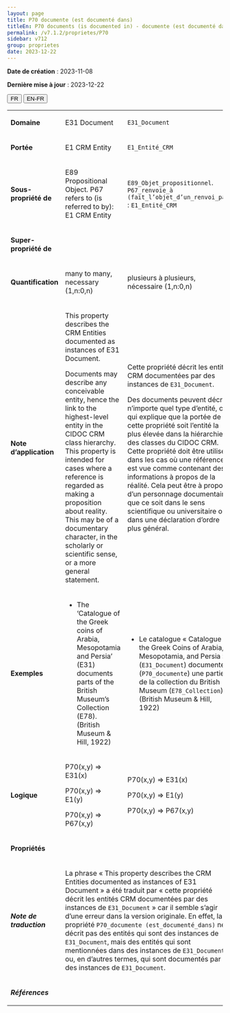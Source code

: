 ```yaml
---
layout: page
title: P70 documente (est documenté dans)
titleEn: P70 documents (is documented in) - documente (est documenté dans)
permalink: /v7.1.2/proprietes/P70
sidebar: v712
group: proprietes
date: 2023-12-22
---
```


**Date de création** : 2023-11-08

**Dernière mise à jour** : 2023-12-22

<div class="lang-buttons">
 <button id="fr" class="activate">FR</button>
 <button id="en-fr">EN-FR</button>
</div>

<table>
<tbody>
<tr>
<td><p><strong>Domaine</strong></p></td>
<td class="en">
<p>E31 Document</p>
</td>
<td>
<p><code class="language-plaintext highlighter-rouge">E31_Document</code></p>
</td>
</tr>
<tr>
<td><p><strong>Portée</strong></p></td>
<td class="en">
<p>E1 CRM Entity</p>
</td>
<td>
<p><code class="language-plaintext highlighter-rouge">E1_Entité_CRM</code></p>
</td>
</tr>
<tr>
<td><p><strong>Sous-propriété de</strong></p></td>
<td class="en">
<p>E89 Propositional Object. P67 refers to (is referred to by): E1 CRM Entity</p>
</td>
<td>
<p><code class="language-plaintext highlighter-rouge">E89_Objet_propositionnel</code>. <code class="language-plaintext highlighter-rouge">P67_renvoie_à (fait_l’objet_d’un_renvoi_par)</code> : <code class="language-plaintext highlighter-rouge">E1_Entité_CRM</code></p>
</td>
</tr>
<tr>
<td><p><strong>Super-propriété de</strong></p></td>
<td class="en">
</td>
<td>
</td>
</tr>
<tr>
<td><p><strong>Quantification</strong></p></td>
<td class="en">
<p>many to many, necessary (1,n:0,n)</p>
</td>
<td>
<p>plusieurs à plusieurs, nécessaire (1,n:0,n)</p>
</td>
</tr>
<tr>
<td><p><strong>Note d’application</strong></p></td>
<td class="en">
<p>This property describes the CRM Entities documented as instances of E31 Document.</p>
<p>Documents may describe any conceivable entity, hence the link to the highest-level entity in the CIDOC CRM class hierarchy. This property is intended for cases where a reference is regarded as making a proposition about reality. This may be of a documentary character, in the scholarly or scientific sense, or a more general statement.</p>
</td>
<td>
<p>Cette propriété décrit les entités CRM documentées par des instances de <code class="language-plaintext highlighter-rouge">E31_Document</code>.</p>
<p>Des documents peuvent décrire n’importe quel type d’entité, ce qui explique que la portée de cette propriété soit l’entité la plus élevée dans la hiérarchie des classes du CIDOC CRM. Cette propriété doit être utilisée dans les cas où une référence est vue comme contenant des informations à propos de la réalité. Cela peut être à propos d’un personnage documentaire, que ce soit dans le sens scientifique ou universitaire ou dans une déclaration d’ordre plus général.</p>
</td>
</tr>
<tr>
<td><p><strong>Exemples</strong></p></td>
<td class="en">
<ul>
<li><p>The ‘Catalogue of the Greek coins of Arabia, Mesopotamia and Persia’ (E31) documents parts of the British Museum’s Collection (E78). (British Museum & Hill, 1922)</p>
</li>
</ul>
</td>
<td>
<ul>
<li><p>Le catalogue « Catalogue of the Greek Coins of Arabia, Mesopotamia, and Persia » (<code class="language-plaintext highlighter-rouge">E31_Document</code>) documente (<code class="language-plaintext highlighter-rouge">P70_documente</code>) une partie de la collection du British Museum (<code class="language-plaintext highlighter-rouge">E78_Collection</code>) (British Museum & Hill, 1922)</p>
</li>
</ul>
</td>
</tr>
<tr>
<td><p><strong>Logique</strong></p></td>
<td class="en">
<p>P70(x,y) ⇒ E31(x)</p>
<p>P70(x,y) ⇒ E1(y)</p>
<p>P70(x,y) ⇒ P67(x,y)</p>
</td>
<td>
<p>P70(x,y) ⇒ E31(x)</p>
<p>P70(x,y) ⇒ E1(y)</p>
<p>P70(x,y) ⇒ P67(x,y)</p>
</td>
</tr>
<tr>
<td><p><strong>Propriétés</strong></p></td>
<td class="en">
</td>
<td>
</td>
</tr>
<tr>
<td><p><strong><em>Note de traduction</em></strong></p></td>
<td colspan="2">
<p>La phrase « This property describes the CRM Entities documented as instances of E31 Document » a été traduit par « cette propriété décrit les entités CRM documentées par des instances de <code class="language-plaintext highlighter-rouge">E31_Document</code> » car il semble s’agir d’une erreur dans la version originale. En effet, la propriété <code class="language-plaintext highlighter-rouge">P70_documente (est_documenté_dans)</code> ne décrit pas des entités qui sont des instances de <code class="language-plaintext highlighter-rouge">E31_Document</code>, mais des entités qui sont mentionnées dans des instances de <code class="language-plaintext highlighter-rouge">E31_Document</code> ou, en d’autres termes, qui sont documentés par des instances de <code class="language-plaintext highlighter-rouge">E31_Document</code>.</p>
</td>
</tr>
<tr>
<td><p><strong><em>Références</em></strong></p></td>
<td colspan="2">
<p><em></em></p>
</td>
</tr>
</tbody>
</table>

